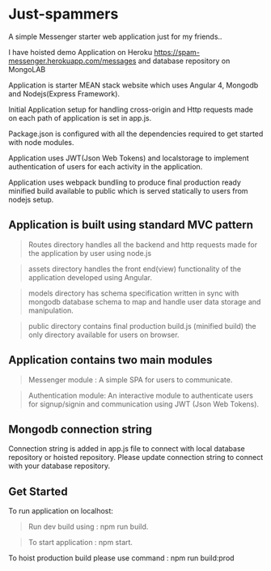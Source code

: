 # Just-spammers
A simple Messenger starter web application just for my friends..


I have hoisted demo Application on Heroku https://spam-messenger.herokuapp.com/messages and database repository on MongoLAB

Application is starter MEAN stack website which uses Angular 4, Mongodb and Nodejs(Express Framework).

Initial Application setup for handling cross-origin and Http requests made on each path of application is set in app.js.

Package.json is configured with all the dependencies required to get started with node modules.

Application uses JWT(Json Web Tokens) and localstorage to implement authentication of users for each activity in the application.

Application uses webpack bundling to produce final production ready minified build available to public which is served statically to users from nodejs setup.

Application is built using standard MVC pattern
------------------------------------------------
>Routes directory handles all the backend and http requests made for the application by user using node.js

>assets directory handles the front end(view) functionality of the application developed using Angular.

>models directory has schema specification written in sync with mongodb database schema to map and handle user data storage and manipulation.

>public directory contains final production build.js (minified build) the only directory available for users on browser.



Application contains two main modules
-------------------------------------
>Messenger module : A simple SPA for users to communicate.

>Authentication module: An interactive module to authenticate users for signup/signin and communication using JWT (Json Web Tokens).


Mongodb connection string
--------------------------
Connection string is added in app.js file to connect with local database repository or hoisted repository.
Please update connection string to connect with your database repository.

Get Started
-------------
To run application on localhost:
>Run dev build using : npm run build.

>To start application :  npm start.

To hoist production build please use command : npm run build:prod
